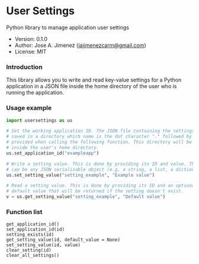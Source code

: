# User Settings
Python library to manage application user settings

- Version: 0.1.0
- Author: Jose A. Jimenez (jajimenezcarm@gmail.com)
- License: MIT

### Introduction

This library allows you to write and read key-value settings for a Python
application in a JSON file inside the home directory of the user who is running
the application.

### Usage example

```python
import usersettings as us

# Set the working application ID. The JSON file containing the settings will be
# saved in a directory which name is the dot character "." followed by the ID
# provided when calling the following function. This directory will be created
# inside the user's home directory.
us.set_application_id("exampleapp")

# Write a setting value. This is done by providing its ID and value. The value
# can be any JSON serializable object (e.g. a string, a list, a dictionary...).
us.set_setting_value("setting_example", "Example value")

# Read a setting value. This is done by providing its ID and an optional
# default value that will be returned if the setting doesn't exist.
v = us.get_setting_value("setting_example", "Default value")
```

### Function list

```
get_application_id()
set_application_id(id)
setting_exists(id)
get_setting_value(id, default_value = None)
set_setting_value(id, value)
clear_setting(id)
clear_all_settings()
```